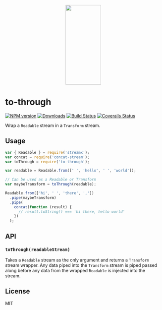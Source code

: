 <p align="center">
  <a href="http://gulpjs.com">
    <img height="257" width="114" src="https://raw.githubusercontent.com/gulpjs/artwork/master/gulp-2x.png">
  </a>
</p>

# to-through

[![NPM version][npm-image]][npm-url] [![Downloads][downloads-image]][npm-url] [![Build Status][ci-image]][ci-url] [![Coveralls Status][coveralls-image]][coveralls-url]

Wrap a `Readable` stream in a `Transform` stream.

## Usage

```js
var { Readable } = require('streamx');
var concat = require('concat-stream');
var toThrough = require('to-through');

var readable = Readable.from([' ', 'hello', ' ', 'world']);

// Can be used as a Readable or Transform
var maybeTransform = toThrough(readable);

Readable.from(['hi', ' ', 'there', ','])
  .pipe(maybeTransform)
  .pipe(
    concat(function (result) {
      // result.toString() === 'hi there, hello world'
    })
  );
```

## API

### `toThrough(readableStream)`

Takes a `Readable` stream as the only argument and returns a `Transform` stream wrapper. Any data
piped into the `Transform` stream is piped passed along before any data from the wrapped `Readable` is injected into the stream.

## License

MIT

<!-- prettier-ignore-start -->
[downloads-image]: https://img.shields.io/npm/dm/to-through.svg?style=flat-square
[npm-url]: https://www.npmjs.com/package/to-through
[npm-image]: https://img.shields.io/npm/v/to-through.svg?style=flat-square

[ci-url]: https://github.com/gulpjs/to-through/actions?query=workflow:dev
[ci-image]: https://img.shields.io/github/workflow/status/gulpjs/to-through/dev?style=flat-square

[coveralls-url]: https://coveralls.io/r/gulpjs/to-through
[coveralls-image]: https://img.shields.io/coveralls/gulpjs/to-through/master.svg?style=flat-square
<!-- prettier-ignore-end -->
